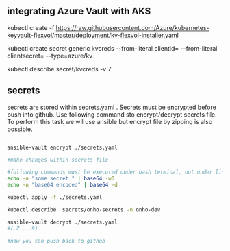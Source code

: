 

## integrating Azure Vault with AKS

kubectl create -f https://raw.githubusercontent.com/Azure/kubernetes-keyvault-flexvol/master/deployment/kv-flexvol-installer.yaml

kubectl create secret generic kvcreds --from-literal clientid=<CLIENTID> --from-literal clientsecret=<CLIENTSECRET> --type=azure/kv

kubectl describe secret/kvcreds -v 7

## secrets

secrets are stored within secrets.yaml . Secrets must be encrypted before push into github.
Use following command sto encrypt/decrypt secrets file. To perform this task we wil use ansible but 
encrypt file by zipping is also possible.

```bash

ansible-vault encrypt ./secrets.yaml

#make changes within secrets file

#following commands must be executed under bash terminal, not under linux powershell
echo -n "some secret " | base64 -w0
echo -n "base64 encoded" | base64 -d

kubectl apply -f ./secrets.yaml

kubectl describe  secrets/onho-secrets -n onho-dev

ansible-vault decrypt ./secrets.yaml
#(.Z....9)

#now you can push back to github
```
